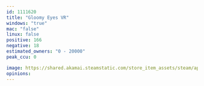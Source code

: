 ```yaml
---
id: 1111620
title: "Gloomy Eyes VR"
windows: "true"
mac: "false"
linux: false
positive: 166
negative: 18
estimated_owners: "0 - 20000"
peak_ccu: 0

image: https://shared.akamai.steamstatic.com/store_item_assets/steam/apps/1111620/header.jpg?t=1730716740
opinions:
---
```

